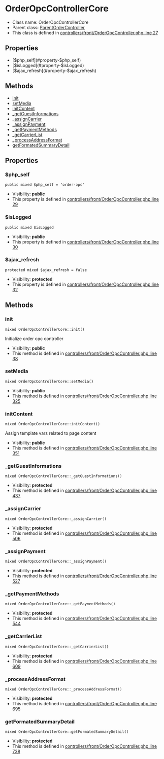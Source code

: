 OrderOpcControllerCore
===============






* Class name: OrderOpcControllerCore
* Parent class: [ParentOrderController](ParentOrderControllerCore)
* This class is defined in [controllers/front/OrderOpcController.php line 27](https://github.com/PrestaShop/PrestaShop/blob/1.6.1.1/controllers/front/OrderOpcController.php#L27)





Properties
----------

* [$php_self](#property-$php_self)
* [$isLogged](#property-$isLogged)
* [$ajax_refresh](#property-$ajax_refresh)

Methods
-------
* [init](#method-init)
* [setMedia](#method-setMedia)
* [initContent](#method-initContent)
* [_getGuestInformations](#method-_getGuestInformations)
* [_assignCarrier](#method-_assignCarrier)
* [_assignPayment](#method-_assignPayment)
* [_getPaymentMethods](#method-_getPaymentMethods)
* [_getCarrierList](#method-_getCarrierList)
* [_processAddressFormat](#method-_processAddressFormat)
* [getFormatedSummaryDetail](#method-getFormatedSummaryDetail)




Properties
----------


### <a name="property-$php_self"></a>$php_self

    public mixed $php_self = 'order-opc'





* Visibility: **public**
* This property is defined in [controllers/front/OrderOpcController.php line 29](https://github.com/PrestaShop/PrestaShop/blob/1.6.1.1/controllers/front/OrderOpcController.php#L29)


### <a name="property-$isLogged"></a>$isLogged

    public mixed $isLogged





* Visibility: **public**
* This property is defined in [controllers/front/OrderOpcController.php line 30](https://github.com/PrestaShop/PrestaShop/blob/1.6.1.1/controllers/front/OrderOpcController.php#L30)


### <a name="property-$ajax_refresh"></a>$ajax_refresh

    protected mixed $ajax_refresh = false





* Visibility: **protected**
* This property is defined in [controllers/front/OrderOpcController.php line 32](https://github.com/PrestaShop/PrestaShop/blob/1.6.1.1/controllers/front/OrderOpcController.php#L32)


Methods
-------


### <a name="method-init"></a>init

    mixed OrderOpcControllerCore::init()

Initialize order opc controller



* Visibility: **public**
* This method is defined in [controllers/front/OrderOpcController.php line 38](https://github.com/PrestaShop/PrestaShop/blob/1.6.1.1/controllers/front/OrderOpcController.php#L38)




### <a name="method-setMedia"></a>setMedia

    mixed OrderOpcControllerCore::setMedia()





* Visibility: **public**
* This method is defined in [controllers/front/OrderOpcController.php line 325](https://github.com/PrestaShop/PrestaShop/blob/1.6.1.1/controllers/front/OrderOpcController.php#L325)




### <a name="method-initContent"></a>initContent

    mixed OrderOpcControllerCore::initContent()

Assign template vars related to page content



* Visibility: **public**
* This method is defined in [controllers/front/OrderOpcController.php line 351](https://github.com/PrestaShop/PrestaShop/blob/1.6.1.1/controllers/front/OrderOpcController.php#L351)




### <a name="method-_getGuestInformations"></a>_getGuestInformations

    mixed OrderOpcControllerCore::_getGuestInformations()





* Visibility: **protected**
* This method is defined in [controllers/front/OrderOpcController.php line 437](https://github.com/PrestaShop/PrestaShop/blob/1.6.1.1/controllers/front/OrderOpcController.php#L437)




### <a name="method-_assignCarrier"></a>_assignCarrier

    mixed OrderOpcControllerCore::_assignCarrier()





* Visibility: **protected**
* This method is defined in [controllers/front/OrderOpcController.php line 506](https://github.com/PrestaShop/PrestaShop/blob/1.6.1.1/controllers/front/OrderOpcController.php#L506)




### <a name="method-_assignPayment"></a>_assignPayment

    mixed OrderOpcControllerCore::_assignPayment()





* Visibility: **protected**
* This method is defined in [controllers/front/OrderOpcController.php line 527](https://github.com/PrestaShop/PrestaShop/blob/1.6.1.1/controllers/front/OrderOpcController.php#L527)




### <a name="method-_getPaymentMethods"></a>_getPaymentMethods

    mixed OrderOpcControllerCore::_getPaymentMethods()





* Visibility: **protected**
* This method is defined in [controllers/front/OrderOpcController.php line 544](https://github.com/PrestaShop/PrestaShop/blob/1.6.1.1/controllers/front/OrderOpcController.php#L544)




### <a name="method-_getCarrierList"></a>_getCarrierList

    mixed OrderOpcControllerCore::_getCarrierList()





* Visibility: **protected**
* This method is defined in [controllers/front/OrderOpcController.php line 609](https://github.com/PrestaShop/PrestaShop/blob/1.6.1.1/controllers/front/OrderOpcController.php#L609)




### <a name="method-_processAddressFormat"></a>_processAddressFormat

    mixed OrderOpcControllerCore::_processAddressFormat()





* Visibility: **protected**
* This method is defined in [controllers/front/OrderOpcController.php line 695](https://github.com/PrestaShop/PrestaShop/blob/1.6.1.1/controllers/front/OrderOpcController.php#L695)




### <a name="method-getFormatedSummaryDetail"></a>getFormatedSummaryDetail

    mixed OrderOpcControllerCore::getFormatedSummaryDetail()





* Visibility: **protected**
* This method is defined in [controllers/front/OrderOpcController.php line 738](https://github.com/PrestaShop/PrestaShop/blob/1.6.1.1/controllers/front/OrderOpcController.php#L738)



